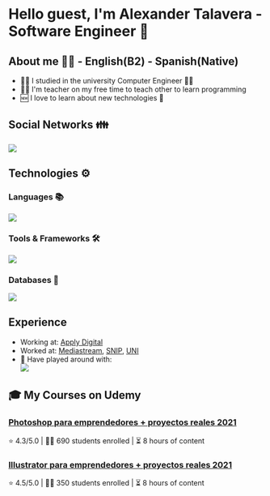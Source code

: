 # Hello guest, I'm Alexander Talavera - Software Engineer 👋

## About me 👨‍💻 - English(B2) - Spanish(Native)

- 👨‍🎓 I studied in the university Computer Engineer 🧑‍🎓
- 🧑‍🏫 I'm teacher on my free time to teach other to learn programming
- 🆕 I love to learn about new technologies 🎈

## Social Networks 👪

<a href="https://linkedin.com/in/warrentalex26" target="blank"><img src="https://skillicons.dev/icons?i=linkedin"/></a>

## Technologies ⚙️

### Languages 📚

[![](https://skillicons.dev/icons?i=html,css,js)](https://skillicons.dev)

### Tools & Frameworks 🛠️

[![](https://skillicons.dev/icons?i=react,angular,sass,bootstrap,tailwind,nodejs,nextjs,git,github,bitbucket,vscode,ps)](https://skillicons.dev)

### Databases 💾

[![](https://skillicons.dev/icons?i=postgres,mongo)](https://skillicons.dev)

## Experience

- Working at: <a href="https://www.applydigital.com/">Apply Digital</a>
- Worked at: <a href="https://www.mediastream.co/">Mediastream</a>, <a href="http://snip.gob.ni/">SNIP</a>, <a href="https://www.uni.edu.ni/">UNI</a>
- 🔬 Have played around with: <br/>
[![](https://skillicons.dev/icons?i=aws,mysql,gcp,cs)](https://skillicons.dev)

## 🎓 My Courses on Udemy

### [Photoshop para emprendedores + proyectos reales 2021](https://www.udemy.com/course/photoshop-para-emprendedores-proyectos-reales-2020/?couponCode=ST11MT91624A)
⭐ 4.3/5.0 | 🧑‍🎓 690 students enrolled | ⏳ 8 hours of content

### [Illustrator para emprendedores + proyectos reales 2021](https://www.udemy.com/course/illustrator-para-emprendedores-2021/)
⭐ 4.5/5.0 | 🧑‍🎓 350 students enrolled | ⏳ 8 hours of content